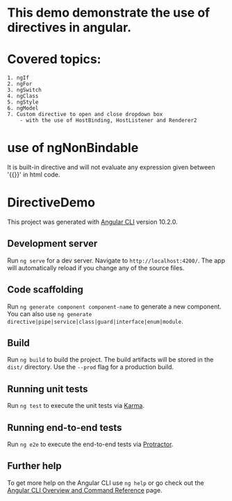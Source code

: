 # This demo demonstrate the use of directives in angular.

# Covered topics:
    1. ngIf
    2. ngFor
    3. ngSwitch
    4. ngClass
    5. ngStyle
    6. ngModel
    7. Custom directive to open and close dropdown box
        - with the use of HostBinding, HostListener and Renderer2

# use of ngNonBindable
It is built-in directive and will not evaluate any expression given between '{{}}' in html code.

# DirectiveDemo

This project was generated with [Angular CLI](https://github.com/angular/angular-cli) version 10.2.0.

## Development server

Run `ng serve` for a dev server. Navigate to `http://localhost:4200/`. The app will automatically reload if you change any of the source files.

## Code scaffolding

Run `ng generate component component-name` to generate a new component. You can also use `ng generate directive|pipe|service|class|guard|interface|enum|module`.

## Build

Run `ng build` to build the project. The build artifacts will be stored in the `dist/` directory. Use the `--prod` flag for a production build.

## Running unit tests

Run `ng test` to execute the unit tests via [Karma](https://karma-runner.github.io).

## Running end-to-end tests

Run `ng e2e` to execute the end-to-end tests via [Protractor](http://www.protractortest.org/).

## Further help

To get more help on the Angular CLI use `ng help` or go check out the [Angular CLI Overview and Command Reference](https://angular.io/cli) page.
